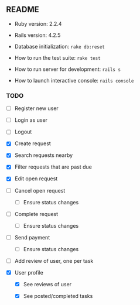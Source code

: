## README

* Ruby version: 2.2.4

* Rails version: 4.2.5

* Database initialization: `rake db:reset`

* How to run the test suite: `rake test`

* How to run server for development: `rails s`

* How to launch interactive console: `rails console`

### TODO
- [ ] Register new user

- [ ] Login as user

- [ ] Logout

- [x] Create request

- [x] Search requests nearby

- [x] Filter requests that are past due

- [x] Edit open request

- [ ] Cancel open request

  - [ ] Ensure status changes

- [ ] Complete request

  - [ ] Ensure status changes

- [ ] Send payment

  - [ ] Ensure status changes

- [ ] Add review of user, one per task

- [x] User profile

  - [x] See reviews of user

  - [x] See posted/completed tasks

